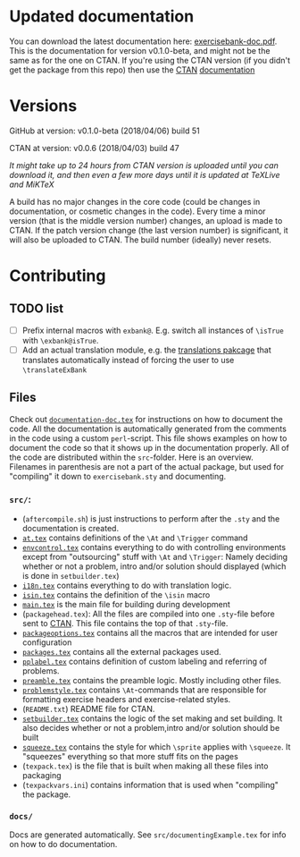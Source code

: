 <!---
 DO NOT EDIT THIS FILE 
 EDITS SHOULD BE DONE IN src/README.template.md 
-->
# Updated documentation
You can download the latest documentation here: [exercisebank-doc.pdf](https://github.com/Strauman/exerciseBank/raw/master/docs/exercisebank-doc.pdf).
This is the documentation for version v0.1.0-beta, and might not be the same as for the one on CTAN. If you're using the CTAN version (if you didn't get the package from this repo) then use the [CTAN](https://ctan.org/pkg/exercisebank) [documentation](http://mirrors.ctan.org/macros/latex/contrib/exercisebank/exercisebank-doc.pdf)

# Versions
GitHub at version: v0.1.0-beta (2018/04/06) build 51

CTAN at version: v0.0.6 (2018/04/03) build 47

*It might take up to 24 hours from CTAN version is uploaded until you can download it, and then even a few more days until it is updated at TeXLive and MiKTeX*

A build has no major changes in the core code (could be changes in documentation, or cosmetic changes in the code). Every time a minor version (that is the middle version number) changes, an upload is made to CTAN. If the patch version change (the last version number) is significant, it will also be uploaded to CTAN. The build number (ideally) never resets.

# Contributing
## TODO list
- [ ] Prefix internal macros with `exbank@`. E.g. switch all instances of `\isTrue` with `\exbank@isTrue`.
- [ ] Add an actual translation module, e.g. the [translations pakcage](https://ctan.org/pkg/translations) that translates automatically instead of forcing the user to use `\translateExBank`
## Files
Check out [`documentation-doc.tex`](https://github.com/Strauman/exerciseBank/blob/master/documentation-doc.tex) for instructions on how to document the code. All the documentation is automatically generated from the comments in the code using a custom `perl`-script. This file shows examples on how to document the code so that it shows up in the documentation properly.
All of the code are distributed within the `src`-folder. Here is an overview. Filenames in parenthesis are not a part of the actual package, but used for "compiling" it down to `exercisebank.sty` and documenting.
### `src/`:
- (`aftercompile.sh`) is just instructions to perform after the `.sty` and the documentation is created.
- [`at.tex`](https://github.com/Strauman/exerciseBank/blob/master/src/at.tex) contains definitions of the `\At` and `\Trigger` command
- [`envcontrol.tex`](https://github.com/Strauman/exerciseBank/blob/master/src/envcontrol.tex) contains everything to do with controlling environments except from "outsourcing" stuff with `\At` and `\Trigger`: Namely deciding whether or not a problem, intro and/or solution should displayed (which is done in `setbuilder.tex`)
- [`i18n.tex`](https://github.com/Strauman/exerciseBank/blob/master/src/i18n.tex) contains everything to do with translation logic.
- [`isin.tex`](https://github.com/Strauman/exerciseBank/blob/master/src/isin.tex) contains the definition of the `\isin` macro
- [`main.tex`](https://github.com/Strauman/exerciseBank/blob/master/src/main.tex) is the main file for building during development
- (`packagehead.tex`): All the files are compiled into one `.sty`-file before sent to [CTAN](http://ctan.org). This file contains the top of that `.sty`-file.
- [`packageoptions.tex`](https://github.com/Strauman/exerciseBank/blob/master/src/packageoptions.tex) contains all the macros that are intended for user configuration
- [`packages.tex`](https://github.com/Strauman/exerciseBank/blob/master/src/packages.tex) contains all the external packages used.
- [`pplabel.tex`](https://github.com/Strauman/exerciseBank/blob/master/src/pplabel.tex)  contains definition of custom labeling and referring of problems.
- [`preamble.tex`](https://github.com/Strauman/exerciseBank/blob/master/src/preamble.tex) contains the preamble logic. Mostly including other files.
- [`problemstyle.tex`](https://github.com/Strauman/exerciseBank/blob/master/src/problemstyle.tex)  contains `\At`-commands that are responsible for formatting exercise headers and exercise-related styles.
- (`README.txt`) README file for CTAN.
- [`setbuilder.tex`](https://github.com/Strauman/exerciseBank/blob/master/src/setbuilder.tex) contains the logic of the set making and set building. It also decides whether or not a problem,intro and/or solution should be built
- [`squeeze.tex`](https://github.com/Strauman/exerciseBank/blob/master/src/squeeze.tex) contains the style for which `\sprite` applies with `\squeeze`. It "squeezes" everything so that more stuff fits on the pages
- (`texpack.tex`) is the file that is built when making all these files into packaging
- (`texpackvars.ini`) contains information that is used when "compiling" the package.
### `docs/`
Docs are generated automatically. See `src/documentingExample.tex` for info on how to do documentation.
